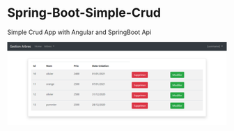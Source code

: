 # Spring-Boot-Simple-Crud

Simple Crud App with Angular and SpringBoot Api


![alt text](https://github.com/ghassendev/angularSpringBootCRUD/blob/main/img/liste.PNG)
